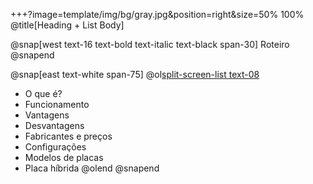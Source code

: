 +++?image=template/img/bg/gray.jpg&position=right&size=50% 100%
@title[Heading + List Body]

@snap[west text-16 text-bold text-italic text-black span-30]
Roteiro
@snapend

@snap[east text-white span-75]
@ol[split-screen-list text-08](false)
- O que é?
- Funcionamento
- Vantagens
- Desvantagens
- Fabricantes e preços
- Configurações
- Modelos de placas
- Placa híbrida
@olend
@snapend
